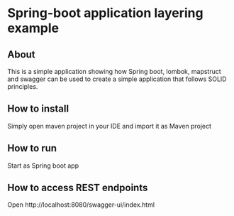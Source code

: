 # Spring-boot application layering example

## About
This is a simple application showing how Spring boot, lombok, mapstruct and 
 swagger can be used to create a simple application that follows SOLID principles.

## How to install
Simply open maven project in your IDE and import it as Maven project

## How to run
Start as Spring boot app

## How to access REST endpoints
Open http://localhost:8080/swagger-ui/index.html